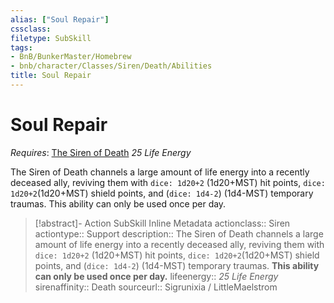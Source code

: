 ```yaml
---
alias: ["Soul Repair"]
cssclass: 
filetype: SubSkill
tags:
- BnB/BunkerMaster/Homebrew
- bnb/character/Classes/Siren/Death/Abilities
title: Soul Repair
---
```


# Soul Repair
*Requires*: [The Siren of Death](The-Siren-of-Death.md)
*25 Life Energy*

The Siren of Death channels a large amount of life energy into a recently deceased ally, reviving them with `dice: 1d20+2` (1d20+MST) hit points, `dice: 1d20+2`(1d20+MST) shield points, and (`dice: 1d4-2`) (1d4-MST) temporary traumas.
This ability can only be used once per day.

>[!abstract]- Action SubSkill Inline Metadata
> actionclass:: Siren
> actiontype:: Support
> description:: The Siren of Death channels a large amount of life energy into a recently deceased ally, reviving them with `dice: 1d20+2` (1d20+MST) hit points, `dice: 1d20+2`(1d20+MST) shield points, and (`dice: 1d4-2`) (1d4-MST) temporary traumas. **This ability can only be used once per day.**
> lifeenergy:: *25 Life Energy*
> sirenaffinity:: Death
> sourceurl:: Sigrunixia / LittleMaelstrom
